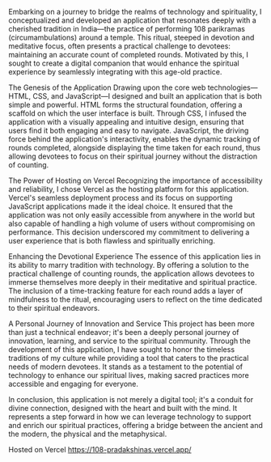 Embarking on a journey to bridge the realms of technology and spirituality, I conceptualized and developed an application that resonates deeply with a cherished tradition in India—the practice of performing 108 parikramas (circumambulations) around a temple. This ritual, steeped in devotion and meditative focus, often presents a practical challenge to devotees: maintaining an accurate count of completed rounds. Motivated by this, I sought to create a digital companion that would enhance the spiritual experience by seamlessly integrating with this age-old practice.

The Genesis of the Application
Drawing upon the core web technologies—HTML, CSS, and JavaScript—I designed and built an application that is both simple and powerful. HTML forms the structural foundation, offering a scaffold on which the user interface is built. Through CSS, I infused the application with a visually appealing and intuitive design, ensuring that users find it both engaging and easy to navigate. JavaScript, the driving force behind the application's interactivity, enables the dynamic tracking of rounds completed, alongside displaying the time taken for each round, thus allowing devotees to focus on their spiritual journey without the distraction of counting.

The Power of Hosting on Vercel
Recognizing the importance of accessibility and reliability, I chose Vercel as the hosting platform for this application. Vercel's seamless deployment process and its focus on supporting JavaScript applications made it the ideal choice. It ensured that the application was not only easily accessible from anywhere in the world but also capable of handling a high volume of users without compromising on performance. This decision underscored my commitment to delivering a user experience that is both flawless and spiritually enriching.

Enhancing the Devotional Experience
The essence of this application lies in its ability to marry tradition with technology. By offering a solution to the practical challenge of counting rounds, the application allows devotees to immerse themselves more deeply in their meditative and spiritual practice. The inclusion of a time-tracking feature for each round adds a layer of mindfulness to the ritual, encouraging users to reflect on the time dedicated to their spiritual endeavors.

A Personal Journey of Innovation and Service
This project has been more than just a technical endeavor; it's been a deeply personal journey of innovation, learning, and service to the spiritual community. Through the development of this application, I have sought to honor the timeless traditions of my culture while providing a tool that caters to the practical needs of modern devotees. It stands as a testament to the potential of technology to enhance our spiritual lives, making sacred practices more accessible and engaging for everyone.

In conclusion, this application is not merely a digital tool; it's a conduit for divine connection, designed with the heart and built with the mind. It represents a step forward in how we can leverage technology to support and enrich our spiritual practices, offering a bridge between the ancient and the modern, the physical and the metaphysical.

Hosted on Vercel https://108-pradakshinas.vercel.app/
